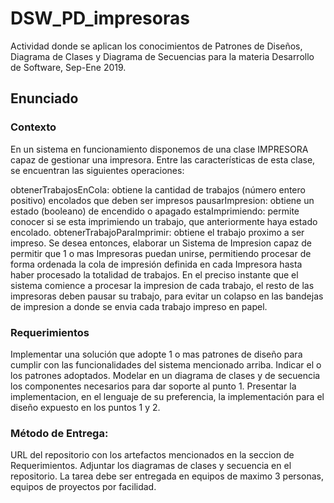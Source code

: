 # DSW_PD_impresoras
Actividad donde se aplican los conocimientos de Patrones de Diseños, Diagrama de Clases y Diagrama de Secuencias para la materia Desarrollo de Software, Sep-Ene 2019.


## Enunciado

### Contexto
En un sistema en funcionamiento disponemos de una clase IMPRESORA capaz de gestionar una impresora. Entre las características de esta clase, se encuentran las siguientes operaciones:

obtenerTrabajosEnCola: obtiene la cantidad de trabajos (número entero positivo) encolados que deben ser impresos
pausarImpresion: obtiene un estado (booleano) de encendido o apagado
estaImprimiendo: permite conocer si se esta imprimiendo un trabajo, que anteriormente haya estado encolado.
obtenerTrabajoParaImprimir: obtiene el trabajo proximo a ser impreso.
Se desea entonces, elaborar un Sistema de Impresion capaz de permitir que 1 o mas Impresoras puedan unirse, permitiendo procesar de forma ordenada la cola de impresión definida en cada Impresora hasta haber procesado la totalidad de trabajos. En el preciso instante que el sistema comience a procesar la impresion de cada trabajo, el resto de las impresoras deben pausar su trabajo, para evitar un colapso en las bandejas de impresion a donde se envia cada trabajo impreso en papel. 

### Requerimientos
Implementar una solución que adopte 1 o mas patrones de diseño para cumplir con las funcionalidades del sistema mencionado arriba. Indicar el o los patrones adoptados.
Modelar en un diagrama de clases y de secuencia los componentes necesarios para dar soporte al punto 1.
Presentar la implementacion, en el lenguaje de su preferencia, la implementación para el diseño expuesto en los puntos 1 y 2.
 

### Método de Entrega:
URL del repositorio con los artefactos mencionados en la seccion de Requerimientos.
Adjuntar los diagramas de clases y secuencia en el repositorio.
La tarea debe ser entregada en equipos de maximo 3 personas, equipos de proyectos por facilidad.
